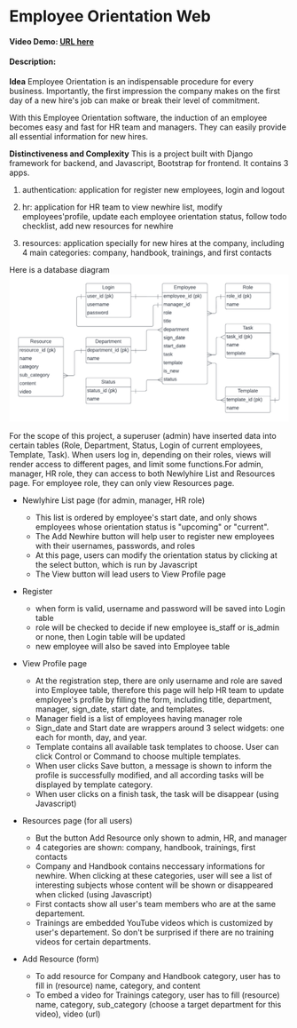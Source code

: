 # Employee Orientation Web

#### Video Demo: [URL here]()

#### Description:

**Idea**
Employee Orientation is an indispensable procedure for every business. Importantly, the first impression the company makes on the first day of a new hire's job can make or break their level of commitment.

With this Employee Orientation software, the induction of an employee becomes easy and fast for HR team and managers. They can easily provide all essential information for new hires.

**Distinctiveness and Complexity**
This is a project built with Django framework for backend, and Javascript, Bootstrap for frontend. It contains 3 apps.

1. authentication: application for register new employees, login and logout

2. hr: application for HR team to view newhire list, modify employees'profile, update each employee orientation status, follow todo checklist, add new resources for newhire

3. resources: application specially for new hires at the company, including 4 main categories: company, handbook, trainings, and first contacts

Here is a database diagram
![ORI DB](static/ORI_db.png)

For the scope of this project, a superuser (admin) have inserted data into certain tables (Role, Department, Status, Login of current employees, Template, Task). When users log in, depending on their roles, views will render access to different pages, and limit some functions.For admin, manager, HR role, they can access to both Newlyhire List and Resources page. For employee role, they can only view Resources page.

* Newlyhire List page (for admin, manager, HR role)
    * This list is ordered by employee's start date, and only shows employees whose orientation status is "upcoming" or "current".
    * The Add Newhire button will help user to register new employees with their usernames, passwords, and roles
    * At this page, users can modify the orientation status by clicking at the select button, which is run by Javascript
    * The View button will lead users to View Profile page

* Register
    * when form is valid, username and password will be saved into Login table
    * role will be checked to decide if new employee is_staff or is_admin or none, then Login table will be updated
    * new employee will also be saved into Employee table

* View Profile page
    * At the registration step, there are only username and role are saved into Employee table, therefore this page will help HR team to update employee's profile by filling the form, including title, department, manager, sign_date, start date, and templates.
    * Manager field is a list of employees having manager role
    * Sign_date and Start date are wrappers around 3 select widgets: one each for month, day, and year.
    * Template contains all available task templates to choose. User can click Control or Command to choose multiple templates.
    * When user clicks Save button, a message is shown to inform the profile is successfully modified, and all according tasks will be displayed by template category.
    * When user clicks on a finish task, the task will be disappear (using Javascript)

* Resources page (for all users)
    * But the button Add Resource only shown to admin, HR, and manager
    * 4 categories are shown: company, handbook, trainings, first contacts
    * Company and Handbook contains neccessary informations for newhire. When clicking at these categories, user will see a list of interesting subjects whose content will be shown or disappeared when clicked (using Javascript)
    * First contacts show all user's team members who are at the same departement.
    * Trainings are embedded YouTube videos which is customized by user's departement. So don't be surprised if there are no training videos for certain departments.

* Add Resource (form)
    * To add resource for Company and Handbook category, user has to fill in (resource) name, category, and content
    * To embed a video for Trainings category, user has to fill (resource) name, category, sub_category (choose a target department for this video), video (url)



